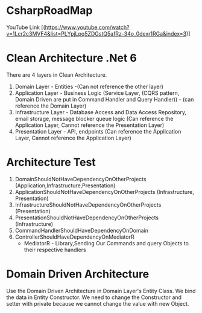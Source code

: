# CsharpRoadMap
YouTube Link [(https://www.youtube.com/watch?v=1Lcr2c3MVF4&list=PLYpjLpq5ZDGstQ5afRz-34o_0dexr1RGa&index=3)]

# Clean Architecture .Net 6

There are 4 layers in Clean Architecture.
1. Domain Layer - Entities -(Can not reference the other layer)
2. Application Layer - Business Logic (Service Layer, (CQRS pattern, Domain Driven are put in Command Handler and Query Handler)) - (can reference the Domain Layer)
3. Infrastructure Layer - Database Access and Data Access Repository, email storage, message blocker queue logic (Can reference the Application Layer, Cannot reference the Presentation Layer)
4. Presentation Layer - API, endpoints (Can reference the Application Layer, Cannot reference the Application Layer)

# Architecture Test
1. DomainShouldNotHaveDependencyOnOtherProjects (Application,Infrastructure,Presentation)
2. ApplicationShouldNotHaveDependencyOnOtherProjects (Infrastructure, Presentation)
3. InfrastructureShouldNotHaveDependencyOnOtherProjects (Presentation)
4. PresentationShouldNotHaveDependencyOnOtherProjects (Infrastructure)
5. CommandHandlerShouldHaveDependencyOnDomain
6. ControllerShouldHaveDependencyOnMediatorR
   * MediatorR - Library,Sending Our Commands and query Objects to their respective handlers

# Domain Driven Architecture
 Use the Domain Driven Architecture in Domain Layer's Entity Class.
 We bind the data in Entity Constructor.
 We need to change the Constructor and setter with private because we cannot change the value with new Object.
